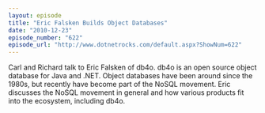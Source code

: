 ```yaml
---
layout: episode
title: "Eric Falsken Builds Object Databases"
date: "2010-12-23"
episode_number: "622"
episode_url: "http://www.dotnetrocks.com/default.aspx?ShowNum=622"
---
```


Carl and Richard talk to Eric Falsken of db4o. db4o is an open source object database for Java and .NET. Object databases have been around since the 1980s, but recently have become part of the NoSQL movement. Eric discusses the NoSQL movement in general and how various products fit into the ecosystem, including db4o.
